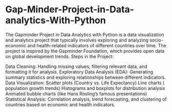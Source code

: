 # Gap-Minder-Project-in-Data-analytics-With-Python
The Gapminder Project in Data Analytics with Python is a data visualization and analytics project that typically involves exploring and analyzing socio-economic and health-related indicators of different countries over time. The project is inspired by the Gapminder Foundation, which provides open data on global development trends.
Steps in the Project:

Data Cleaning: Handling missing values, filtering relevant data, and formatting it for analysis.
Exploratory Data Analysis (EDA): Generating summary statistics and exploring relationships between different indicators.
Data Visualization:
Scatter plots (Country vs. Life Expectancy)
Line charts ( population growth trends)
Histograms and boxplots for distribution analysis
Animated bubble charts (like Hans Rosling’s famous presentations)
Statistical Analysis: Correlation analysis, trend forecasting, and clustering of countries based on economic and health indicators.
